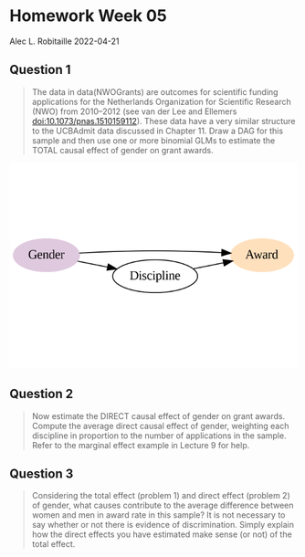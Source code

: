 Homework Week 05
================
Alec L. Robitaille
2022-04-21

## Question 1

> The data in data(NWOGrants) are outcomes for scientific funding
> applications for the Netherlands Organization for Scientific Research
> (NWO) from 2010–2012 (see van der Lee and Ellemers
> <doi:10.1073/pnas.1510159112>). These data have a very similar
> structure to the UCBAdmit data discussed in Chapter 11. Draw a DAG for
> this sample and then use one or more binomial GLMs to estimate the
> TOTAL causal effect of gender on grant awards.

![](../graphics/homework/unnamed-chunk-3-1.png)<!-- -->

## Question 2

> Now estimate the DIRECT causal effect of gender on grant awards.
> Compute the average direct causal effect of gender, weighting each
> discipline in proportion to the number of applications in the sample.
> Refer to the marginal effect example in Lecture 9 for help.

## Question 3

> Considering the total effect (problem 1) and direct effect (problem 2)
> of gender, what causes contribute to the average difference between
> women and men in award rate in this sample? It is not necessary to say
> whether or not there is evidence of discrimination. Simply explain how
> the direct effects you have estimated make sense (or not) of the total
> effect.

<!-- 
## Question 4
4-OPTIONAL CHALLENGE. The data in data(UFClefties) are the outcomes
of 205 Ultimate Fighting Championship (UFC) matches (see ?UFClefties for de-
tails). It is widely believed that left-handed fighters (aka “Southpaws”) have an ad-
vantage against right-handed fighters, and left-handed men are indeed over-rep-
resented among fighters (and fencers and tennis players) compared to the general
population. Estimate the average advantage, if any, that a left-handed fighter has
against right-handed fighters. Based upon your estimate, why do you think left-
handers are over-represented among UFC fighters?
-->
